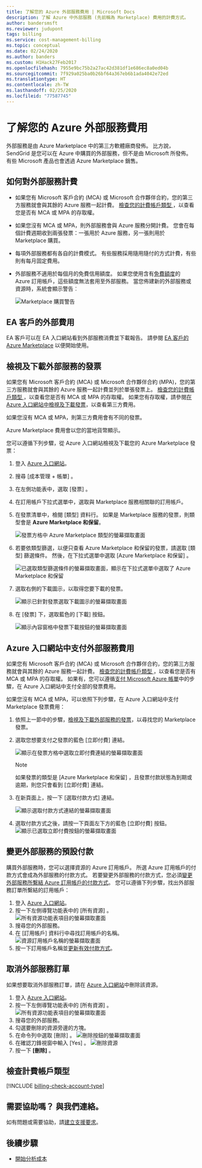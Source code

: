 ```yaml
---
title: 了解您的 Azure 外部服務費用 | Microsoft Docs
description: 了解 Azure 中外部服務 (先前稱為 Marketplace) 費用的計費方式。
author: bandersmsft
ms.reviewer: judupont
tags: billing
ms.service: cost-management-billing
ms.topic: conceptual
ms.date: 02/24/2020
ms.author: banders
ms.custom: H1Hack27Feb2017
ms.openlocfilehash: 7955e9bc75b2a27ac42d381df1e686ec8a0ed04b
ms.sourcegitcommit: 7f929a025ba0b26bf64a367eb6b1ada4042e72ed
ms.translationtype: HT
ms.contentlocale: zh-TW
ms.lasthandoff: 02/25/2020
ms.locfileid: "77587745"
---
```

# <a name="understand-your-azure-external-services-charges"></a>了解您的 Azure 外部服務費用
外部服務是由 Azure Marketplace 中的第三方軟體廠商發佈。 比方說，SendGrid 是您可以在 Azure 中購買的外部服務，但不是由 Microsoft 所發佈。 有些 Microsoft 產品也會透過 Azure Marketplace 銷售。

## <a name="how-external-services-are-billed"></a>如何對外部服務計費

- 如果您有 Microsoft 客戶合約 (MCA) 或 Microsoft 合作夥伴合約，您的第三方服務就會與其餘的 Azure 服務一起計費。 [檢查您的計費帳戶類型 ](#check-billing-account-type)，以查看您是否有 MCA 或 MPA 的存取權。
- 如果您沒有 MCA 或 MPA，則外部服務會與 Azure 服務分開計費。 您會在每個計費週期收到兩張發票：一張用於 Azure 服務，另一張則用於 Marketplace 購買。
- 每項外部服務都有各自的計費模式。 有些服務採用隨用隨付的方式計費，有些則有每月固定費用。
- 外部服務不適用於每個月的免費信用額度。 如果您使用含有[免費額度](https://azure.microsoft.com/pricing/spending-limits/)的 Azure 訂用帳戶，這些額度無法套用至外部服務。 當您佈建新的外部服務或資源時，系統會顯示警告︰

    ![Marketplace 購買警告](./media/understand-azure-marketplace-charges/credit-warning.png)

<!-- ## View external service spending and history in the Azure portal
You can view a list of the external services that are on each subscription within the [Azure portal](https://portal.azure.com/):

1. Sign in to the [Azure portal](https://portal.azure.com/) as the account administrator.
2. In the Hub menu, select **Subscriptions**.

    ![Select Subscriptions in the Hub menu](./media/understand-azure-marketplace-charges/sub-button.png)
3. In the **Subscriptions** blade, select the subscription that you want to view, and then select **External services**.

    ![Select a subscription in the billing blade](./media/understand-azure-marketplace-charges/select-sub-external-services.png)
4. You should see each of your external service orders, the publisher name, service tier you bought, name you gave the resource, and the current order status. To see past bills, select an external service.

    ![Select an external service](./media/understand-azure-marketplace-charges/external-service-blade2.png)
5. From here, you can view past bill amounts including the tax breakdown.

    ![View external services billing history](./media/understand-azure-marketplace-charges/billing-overview-blade.png) -->

## <a name="external-spending-for-ea-customers"></a>EA 客戶的外部費用

EA 客戶可以在 EA 入口網站看到外部服務消費並下載報告。 請參閱 [EA 客戶的 Azure Marketplace](https://ea.azure.com/helpdocs/azureMarketplace) 以便開始使用。

## <a name="view-and-download-invoices-for-external-services"></a>檢視及下載外部服務的發票

如果您有 Microsoft 客戶合約 (MCA) 或 Microsoft 合作夥伴合約 (MPA)，您的第三方服務就會與其餘的 Azure 服務一起計費並列於單張發票上。 [檢查您的計費帳戶類型 ](#check-billing-account-type)，以查看您是否有 MCA 或 MPA 的存取權。 如果您有存取權，請參閱[在 Azure 入口網站中檢視及下載發票](download-azure-invoice.md)，以查看第三方費用。

如果您沒有 MCA 或 MPA，則第三方費用會有不同的發票。 

Azure Marketplace 費用會以您的當地貨幣顯示。

您可以遵循下列步驟，從 Azure 入口網站檢視及下載您的 Azure Marketplace 發票：

1. 登入 [Azure 入口網站](https://portal.azure.com)。
1. 搜尋 [成本管理 + 帳單]  。
1. 在左側功能表中，選取 [發票]  。
1. 在訂用帳戶下拉式選單中，選取與 Marketplace 服務相關聯的訂用帳戶。
1. 在發票清單中，檢閱 [類型]  資料行。 如果是 Marketplace 服務的發票，則類型會是 **Azure Marketplace 和保留**。 

    ![發票方格中 Azure Marketplace 類型的螢幕擷取畫面](./media/understand-azure-marketplace-charges/marketplace-type-twd.png)

1. 若要依類型篩選，以便只查看 Azure Marketplace 和保留的發票，請選取 [類型]  篩選條件。 然後，在下拉式選單中選取 [Azure Marketplace 和保留]  。

    ![已選取類型篩選條件的螢幕擷取畫面，顯示在下拉式選單中選取了 Azure Marketplace 和保留](./media/understand-azure-marketplace-charges/type-filter.png)

1. 選取右側的下載圖示，以取得您要下載的發票。

    ![顯示已針對發票選取下載圖示的螢幕擷取畫面](./media/understand-azure-marketplace-charges/download-icon-marketplace.png)

1. 在 [發票]  下，選取藍色的 [下載]  按鈕。

    ![顯示內容窗格中發票下載按鈕的螢幕擷取畫面](./media/understand-azure-marketplace-charges/invoice-download-marketplace.png)

## <a name="pay-for-external-services-in-the-azure-portal"></a>Azure 入口網站中支付外部服務費用

如果您有 Microsoft 客戶合約 (MCA) 或 Microsoft 合作夥伴合約，您的第三方服務就會與其餘的 Azure 服務一起計費。 [檢查您的計費帳戶類型 ](#check-billing-account-type)，以查看您是否有 MCA 或 MPA 的存取權。 如果有，您可以遵循[支付 Microsoft Azure 帳單](pay-bill.md)中的步驟，在 Azure 入口網站中支付全部的發票費用。

如果您沒有 MCA 或 MPA，可以依照下列步驟，在 Azure 入口網站中支付 Marketplace 發票費用：

1. 依照上一節中的步驟，[檢視及下載外部服務的發票](#view-and-download-invoices-for-external-services)，以尋找您的 Marketplace 發票。
1. 選取您想要支付之發票的藍色 [立即付費]  連結。

    ![顯示在發票方格中選取立即付費連結的螢幕擷取畫面](./media/understand-azure-marketplace-charges/pay-now-twd.png)

    >[!NOTE]
    > 如果發票的類型是 [Azure Marketplace 和保留]  ，且發票付款狀態為到期或逾期，則您只會看到 [立即付費]  連結。

1. 在新頁面上，按一下 [選取付款方式]  連結。

    ![顯示選取付款方式連結的螢幕擷取畫面](./media/understand-azure-marketplace-charges/select-payment-method-pay-now-twd.png)

1. 選取付款方式之後，請按一下頁面左下方的藍色 [立即付費]  按鈕。
    ![顯示已選取立即付費按鈕的螢幕擷取畫面](./media/understand-azure-marketplace-charges/pay-now-button-twd.png)

## <a name="change-default-payment-for-external-services"></a>變更外部服務的預設付款

購買外部服務時，您可以選擇資源的 Azure 訂用帳戶。 所選 Azure 訂用帳戶的付款方式會成為外部服務的付款方式。 若要變更外部服務的付款方式，您必須[變更外部服務所繫結 Azure 訂用帳戶的付款方式](../manage/change-credit-card.md)。 您可以遵循下列步驟，找出外部服務訂單所繫結的訂用帳戶：

1. 登入 [Azure 入口網站](https://portal.azure.com)。
1. 按一下左側導覽功能表中的 [所有資源]  。
     ![所有資源功能表項目的螢幕擷取畫面](./media/understand-azure-marketplace-charges/all-resources.png)
1. 搜尋您的外部服務。
1. 在 [訂用帳戶]  資料行中尋找訂用帳戶的名稱。
    ![資源訂用帳戶名稱的螢幕擷取畫面](./media/understand-azure-marketplace-charges/sub-selected.png)
1. 按一下訂用帳戶名稱並[更新有效付款方式](../manage/change-credit-card.md)。

## <a name="cancel-an-external-service-order"></a>取消外部服務訂單

如果想要取消外部服務訂單，請在 [Azure 入口網站](https://portal.azure.com)中刪除該資源。

1. 登入 [Azure 入口網站](https://portal.azure.com)。
1. 按一下左側導覽功能表中的 [所有資源]  。
    ![所有資源功能表項目的螢幕擷取畫面](./media/understand-azure-marketplace-charges/all-resources.png)
1. 搜尋您的外部服務。
1. 勾選要刪除的資源旁邊的方塊。
1. 在命令列中選取 [刪除]  。
    ![刪除按鈕的螢幕擷取畫面](./media/understand-azure-marketplace-charges/delete-button.png)
1. 在確認刀鋒視窗中輸入 [Yes]  。
    ![刪除資源](./media/understand-azure-marketplace-charges/delete-resource.PNG)
1. 按一下 **[刪除]** 。

## <a name="check-billing-account-type"></a>檢查計費帳戶類型
[!INCLUDE [billing-check-account-type](../../../includes/billing-check-mca.md)]

## <a name="need-help-contact-us"></a>需要協助嗎？ 與我們連絡。

如有問題或需要協助，請[建立支援要求](https://go.microsoft.com/fwlink/?linkid=2083458)。

## <a name="next-steps"></a>後續步驟
- [開始分析成本](../costs/quick-acm-cost-analysis.md)
